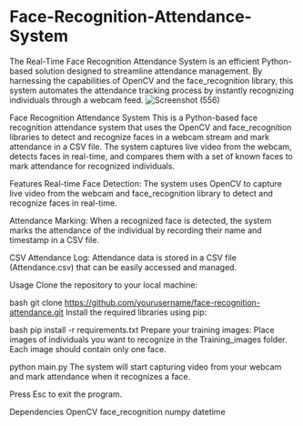 # Face-Recognition-Attendance-System
The Real-Time Face Recognition Attendance System is an efficient Python-based solution designed to streamline attendance management. By harnessing the capabilities of OpenCV and the face_recognition library, this system automates the attendance tracking process by instantly recognizing individuals through a webcam feed.
![Screenshot (556)](https://github.com/Rakeshtsg/Face-Recognition-Attendance-System/assets/109905492/6ec1b426-1534-4369-b012-add236ad0e66)

Face Recognition Attendance System
This is a Python-based face recognition attendance system that uses the OpenCV and face_recognition libraries to detect and recognize faces in a webcam stream and mark attendance in a CSV file. The system captures live video from the webcam, detects faces in real-time, and compares them with a set of known faces to mark attendance for recognized individuals.

Features
Real-time Face Detection: The system uses OpenCV to capture live video from the webcam and face_recognition library to detect and recognize faces in real-time.

Attendance Marking: When a recognized face is detected, the system marks the attendance of the individual by recording their name and timestamp in a CSV file.

CSV Attendance Log: Attendance data is stored in a CSV file (Attendance.csv) that can be easily accessed and managed.

Usage
Clone the repository to your local machine:

bash
git clone https://github.com/yourusername/face-recognition-attendance.git
Install the required libraries using pip:

bash
pip install -r requirements.txt
Prepare your training images: Place images of individuals you want to recognize in the Training_images folder. Each image should contain only one face.

python main.py
The system will start capturing video from your webcam and mark attendance when it recognizes a face.

Press Esc to exit the program.

Dependencies
OpenCV
face_recognition
numpy
datetime

